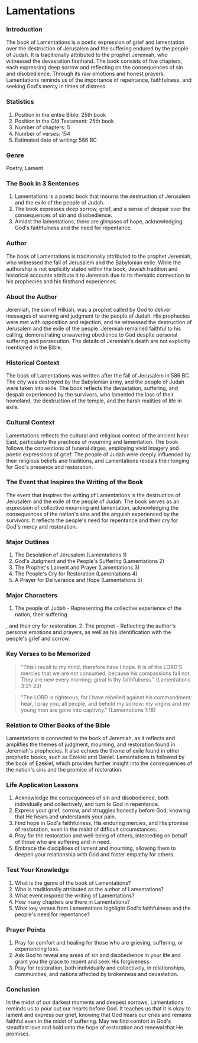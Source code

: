 # Lamentations

### Introduction

The book of Lamentations is a poetic expression of grief and lamentation over the destruction of Jerusalem and the suffering endured by the people of Judah. It is traditionally attributed to the prophet Jeremiah, who witnessed the devastation firsthand. The book consists of five chapters, each expressing deep sorrow and reflecting on the consequences of sin and disobedience. Through its raw emotions and honest prayers, Lamentations reminds us of the importance of repentance, faithfulness, and seeking God's mercy in times of distress.

### Statistics

1. Position in the entire Bible: 25th book
2. Position in the Old Testament: 25th book
3. Number of chapters: 5
4. Number of verses: 154
5. Estimated date of writing: 586 BC

### Genre

Poetry, Lament

### The Book in 3 Sentences

1. Lamentations is a poetic book that mourns the destruction of Jerusalem and the exile of the people of Judah.
2. The book expresses deep sorrow, grief, and a sense of despair over the consequences of sin and disobedience.
3. Amidst the lamentations, there are glimpses of hope, acknowledging God's faithfulness and the need for repentance.

### Author

The book of Lamentations is traditionally attributed to the prophet Jeremiah, who witnessed the fall of Jerusalem and the Babylonian exile. While the authorship is not explicitly stated within the book, Jewish tradition and historical accounts attribute it to Jeremiah due to its thematic connection to his prophecies and his firsthand experiences.

### About the Author

Jeremiah, the son of Hilkiah, was a prophet called by God to deliver messages of warning and judgment to the people of Judah. His prophecies were met with opposition and rejection, and he witnessed the destruction of Jerusalem and the exile of the people. Jeremiah remained faithful to his calling, demonstrating unwavering obedience to God despite personal suffering and persecution. The details of Jeremiah's death are not explicitly mentioned in the Bible.

### Historical Context

The book of Lamentations was written after the fall of Jerusalem in 586 BC. The city was destroyed by the Babylonian army, and the people of Judah were taken into exile. The book reflects the devastation, suffering, and despair experienced by the survivors, who lamented the loss of their homeland, the destruction of the temple, and the harsh realities of life in exile.

### Cultural Context

Lamentations reflects the cultural and religious context of the ancient Near East, particularly the practices of mourning and lamentation. The book follows the conventions of funeral dirges, employing vivid imagery and poetic expressions of grief. The people of Judah were deeply influenced by their religious beliefs and traditions, and Lamentations reveals their longing for God's presence and restoration.

### The Event that Inspires the Writing of the Book

The event that inspires the writing of Lamentations is the destruction of Jerusalem and the exile of the people of Judah. The book serves as an expression of collective mourning and lamentation, acknowledging the consequences of the nation's sins and the anguish experienced by the survivors. It reflects the people's need for repentance and their cry for God's mercy and restoration.

### Major Outlines

1. The Desolation of Jerusalem (Lamentations 1)
2. God's Judgment and the People's Suffering (Lamentations 2)
3. The Prophet's Lament and Prayer (Lamentations 3)
4. The People's Cry for Restoration (Lamentations 4)
5. A Prayer for Deliverance and Hope (Lamentations 5)

### Major Characters

1. The people of Judah - Representing the collective experience of the nation, their suffering

, and their cry for restoration. 2. The prophet - Reflecting the author's personal emotions and prayers, as well as his identification with the people's grief and sorrow.

### Key Verses to be Memorized

> "This I recall to my mind, therefore have I hope. It is of the LORD'S mercies that we are not consumed, because his compassions fail not. They are new every morning: great is thy faithfulness." (Lamentations 3:21-23)

> "The LORD is righteous; for I have rebelled against his commandment: hear, I pray you, all people, and behold my sorrow: my virgins and my young men are gone into captivity." (Lamentations 1:18)

### Relation to Other Books of the Bible

Lamentations is connected to the book of Jeremiah, as it reflects and amplifies the themes of judgment, mourning, and restoration found in Jeremiah's prophecies. It also echoes the theme of exile found in other prophetic books, such as Ezekiel and Daniel. Lamentations is followed by the book of Ezekiel, which provides further insight into the consequences of the nation's sins and the promise of restoration.

### Life Application Lessons

1. Acknowledge the consequences of sin and disobedience, both individually and collectively, and turn to God in repentance.
2. Express your grief, sorrow, and struggles honestly before God, knowing that He hears and understands your pain.
3. Find hope in God's faithfulness, His enduring mercies, and His promise of restoration, even in the midst of difficult circumstances.
4. Pray for the restoration and well-being of others, interceding on behalf of those who are suffering and in need.
5. Embrace the disciplines of lament and mourning, allowing them to deepen your relationship with God and foster empathy for others.

### Test Your Knowledge

1. What is the genre of the book of Lamentations?
2. Who is traditionally attributed as the author of Lamentations?
3. What event inspired the writing of Lamentations?
4. How many chapters are there in Lamentations?
5. What key verses from Lamentations highlight God's faithfulness and the people's need for repentance?

### Prayer Points

1. Pray for comfort and healing for those who are grieving, suffering, or experiencing loss.
2. Ask God to reveal any areas of sin and disobedience in your life and grant you the grace to repent and seek His forgiveness.
3. Pray for restoration, both individually and collectively, in relationships, communities, and nations affected by brokenness and devastation.

### Conclusion

In the midst of our darkest moments and deepest sorrows, Lamentations reminds us to pour out our hearts before God. It teaches us that it is okay to lament and express our grief, knowing that God hears our cries and remains faithful even in the midst of suffering. May we find comfort in God's steadfast love and hold onto the hope of restoration and renewal that He promises.
